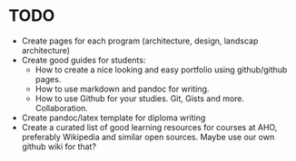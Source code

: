 # TODO

* Create pages for each program (architecture, design, landscap architecture)
* Create good guides for students:
  - How to create a nice looking and easy portfolio using github/github pages.
  * How to use markdown and pandoc for writing.
  * How to use Github for your studies. Git, Gists and more. Collaboration.
* Create pandoc/latex template for diploma writing
* Create a curated list of good learning resources for courses at AHO, preferably 
  Wikipedia and similar open sources. Maybe use our own github wiki for that?
